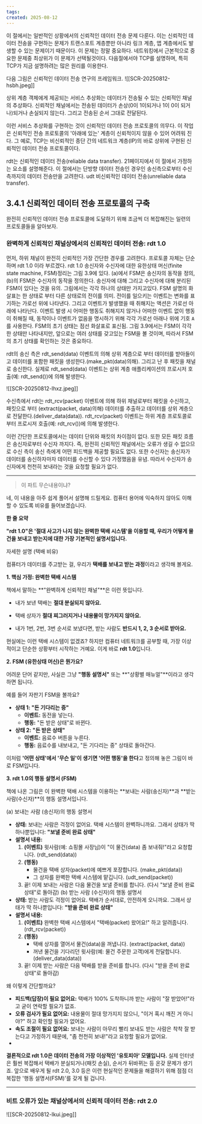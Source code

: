 ```yaml
---
tags: 
created: 2025-08-12
---
```

이 절에서는 일반적인 상황에서의 신뢰적인 데이터 전송 문제 다룬다. 이는 신뢰적인 데이터 전송을 구현하는 문제가 트랜스포트 계층뿐만 아니라 링크 계층, 앱 계층에서도 발생할 수 있는 문제이기 때문이다. 이 문제는 정말 중요하다. 네트워킹에서 근본적으로 중요한 문제중 최상위가 이 문제가 선택될것이다. 다음절에서야 TCP를 설명하며, 특히 TCP가 지금 설명하려는 많은 원리를 이용한다.

다음 그림은 신뢰적인 데이터 전송 연구의 프레임워크. 
![[SCR-20250812-hsbh.jpeg]]

상위 계층 객체에게 제공되는 서비스 추상화는 데이터가 전송될 수 있는 신뢰적인 채널의 추상화다. 신뢰적인 채널에서는 전송된 데이터가 손상(0이 1이되거나 1이 0이 되거나)되거나 손실되지 않는다. 그리고 전송된 순서 그대로 전달된다.

이런 서비스 추상화를 구현하는 것이 신뢰적인 데이터 전송 프로토콜의 의무다. 이 작업은 신뢰적인 전송 프로토콜의 '아래에 있는' 계층이 신뢰적이지 않을 수 있어 어려워 진다. 그 예로, TCP는 비신뢰적인 종단 간의 네트워크 계층(IP)의 바로 상위에 구현된 신뢰적인 데이터 전송 프로토콜이다. 

rdt는 신뢰적인 데이터 전송(reliable data transfer). 21페이지에서 이 절에서 가정하는 요소를 설명해준다. 이 절에서는 단방향 데이터 전송인 경우인 송신측으로부터 수신측까지의 데이터 전송만을 고려한다. udt 비신뢰적인 데이터 전송(unreliable data transfer).

## 3.4.1 신뢰적인 데이터 전송 프로토콜의 구축
완전히 신뢰적인 데이터 전송 프로토콜에 도달하기 위해 조금씩 더 복잡해진는 일련의 프로토콜들을 알아보자.
### 완벽하게 신뢰적인 채널상에서의 신뢰적인 데이터 전송: rdt 1.0
먼저, 하위 채널이 완전히 신뢰적인 가장 간단한 경우를 고려한다. 프로토콜 자체는 단순하며 rdt 1.0 이라 부르겠다. rdt 1.0 송신자와 수신자에 대한 유한상태 머신(finite state machine, FSM)정리는 그림 3.9에 있다. (a)에서 FSM은 송신자의 동작을 정의, (b)의 FSM은 수신자의 동작을 정의한다. 송신자에 대해 그리고 수신자에 대해 분리된 FSM이 있다는 것을 유의. 그림에서는 각각 하나의 상태만 가지고있다. FSM 설명의 화살표는 한 상태로 부터 다른 상태로의 전이를 의미. 전이를 일으키는 이벤트는 변화를 표기하는 가로선 위에 나타낸다. 그리고 이벤트가 발생했을 때 취해지는 액션은 가로선 아래에 나타난다. 이벤트 발생 시 어떠한 행동도 취해지지 않거나 어떠한 이벤트 없이 행동이 취해질 때, 동작이나 이벤트가 없음을 명시하기 위해 각각 가로선 아래나 위에 기호 `A`를 사용한다. FSM의 초기 상태는 점선 화살표로 표신됨. 그림 3.9에서는 FSM이 각각 한 상태만 나타내지만, 앞으로는 여러 상태를 갖고있는 FSM을 볼 것이며, 따라서 FSM 의 초기 상태를 확인하는 것은 중요하다.

rdt의 송신 측은 rdt_send(data) 이벤트의 의해 상위 계층으로 부터 데이터를 받아들이고 데이터를 포함한 패킷을 생성한다.(make_pkt(data)의해). 그리고 난 후 패킷을 채널로 송신한다. 실제로 rdt_send(data) 이벤트는 상위 계층 애플리케이션의 프로시저 호출(예: rdt_send())에 의해 발생한다.

![[SCR-20250812-lhxz.jpeg]]

수신측에서 rdt는 rdt_rcv(packet) 이벤트에 의해 하위 채널로부터 패킷을 수신하고, 패킷으로 부터 (extract(packet, data)의해) 데이터를 추출하고 데이터를 상위 계층으로 전달한다.(deliver_data(data)). rdt_rcv(packet) 이벤트는 하위 계층 프로토콜로 부터 프로시저 호출(예: rdt_rcv())에 의해 발생한다.

이런 간단한 프로토콜에서는 데이터 단위와 패킷의 차이점이 없다. 또한 모든 패킷 흐름은 송신자로부터 수신자 까지다. 즉, 완전히 신뢰적인 채널에서는 오류가 생길 수 없으므로 수신 측이 송신 측에게 어떤 피드백을 제공할 필요도 없다. 또한 수신자는 송신자가 데이터를 송신하자마자 데이터를 수신할 수 있다 가정했음을 유념. 따라서 수신자가 송신자에게 천천히 보내라는 것을 요청할 필요가 없다.

---

> 이 파트 무슨내용이냐?

네, 이 내용을 아주 쉽게 풀어서 설명해 드릴게요. 컴퓨터 용어에 익숙하지 않아도 이해할 수 있도록 비유를 들어보겠습니다.



**한 줄 요약**

**"rdt 1.0"은 '절대 사고가 나지 않는 완벽한 택배 시스템'을 이용할 때, 우리가 어떻게 물건을 보내고 받는지에 대한 가장 기본적인 설명서입니다.**

자세한 설명 (택배 비유)

컴퓨터가 데이터를 주고받는 걸, 우리가 **택배를 보내고 받는 과정**이라고 생각해 볼게요.

**1. 핵심 가정: 완벽한 택배 시스템**

책에서 말하는 **"완벽하게 신뢰적인 채널"**은 이런 뜻입니다.

- 내가 보낸 택배는 **절대 분실되지 않아요.**
    
- 택배 상자가 **절대 찌그러지거나 내용물이 망가지지 않아요.**
    
- 내가 1번, 2번, 3번 순서로 보냈다면, 받는 사람도 **반드시 1, 2, 3 순서로 받아요.**
    

현실에는 이런 택배 시스템이 없겠죠? 하지만 컴퓨터 네트워크를 공부할 때, 가장 이상적이고 단순한 상황부터 시작하는 거예요. 이게 바로 **rdt 1.0**입니다.

**2. FSM (유한상태 머신)은 뭔가요?**

어려운 단어 같지만, 사실은 그냥 **"행동 설명서"** 또는 **"상황별 매뉴얼"**이라고 생각하면 됩니다.

예를 들어 자판기 FSM을 볼까요?

- **상태 1: "돈 기다리는 중"**
    - **이벤트:** 동전을 넣는다.
    - **행동:** "돈 받은 상태"로 바뀐다.
- **상태 2: "돈 받은 상태"**
    - **이벤트:** 음료수 버튼을 누른다.
    - **행동:** 음료수를 내보내고, "돈 기다리는 중" 상태로 돌아간다.

이처럼 **'어떤 상태'에서 '무슨 일'이 생기면 '어떤 행동'을 한다**고 정의해 놓은 그림이 바로 FSM입니다.

**3. rdt 1.0의 행동 설명서 (FSM)**

책에 나온 그림은 이 완벽한 택배 시스템을 이용하는 **보내는 사람(송신자)**과 **받는 사람(수신자)**의 행동 설명서입니다.

(a) 보내는 사람 (송신자)의 행동 설명서

- **상태:** 보내는 사람은 걱정이 없어요. 택배 시스템이 완벽하니까요. 그래서 상태가 딱 하나뿐입니다: **"보낼 준비 완료 상태"**
- **설명서 내용:**
    1. **(이벤트)** 윗사람(예: 쇼핑몰 사장님)이 "이 물건(data) 좀 보내줘!"라고 요청합니다. (rdt_send(data))
    2. **(행동)**
        - 물건을 택배 상자(packet)에 예쁘게 포장합니다. (make_pkt(data))
        - 그 상자를 완벽한 택배 시스템에 맡깁니다. (udt_send(packet))
    3. 끝! 이제 보내는 사람은 다음 물건을 보낼 준비를 합니다. (다시 "보낼 준비 완료 상태"로 돌아감)
(b) 받는 사람 (수신자)의 행동 설명서
- **상태:** 받는 사람도 걱정이 없어요. 택배가 순서대로, 안전하게 오니까요. 그래서 상태가 딱 하나뿐입니다: **"받을 준비 완료 상태"**
- **설명서 내용:**
    1. **(이벤트)** 완벽한 택배 시스템에서 "택배(packet) 왔어요!" 하고 알려줍니다. (rdt_rcv(packet))
    2. **(행동)**
        - 택배 상자를 열어서 물건(data)을 꺼냅니다. (extract(packet, data))
        - 꺼낸 물건을 기다리던 윗사람(예: 물건 주문한 고객)에게 전달합니다. (deliver_data(data))
    3. 끝! 이제 받는 사람은 다음 택배를 받을 준비를 합니다. (다시 "받을 준비 완료 상태"로 돌아감)

 왜 이렇게 간단할까요?

- **피드백(답장)이 필요 없어요:** 택배가 100% 도착하니까 받는 사람이 "잘 받았어!"라고 굳이 연락할 필요가 없죠.
- **오류 검사가 필요 없어요:** 내용물이 절대 망가지지 않으니, "이거 혹시 깨진 거 아니야?" 하고 확인할 필요가 없어요.
- **속도 조절이 필요 없어요:** 보내는 사람이 아무리 빨리 보내도 받는 사람은 착착 잘 받는다고 가정하기 때문에, "좀 천천히 보내!"라고 요청할 필요가 없어요.
- 
**결론적으로 rdt 1.0은 데이터 전송의 가장 이상적인 '유토피아' 모델입니다.** 실제 인터넷은 훨씬 복잡해서 택배가 분실되거나(패킷 손실), 순서가 뒤바뀌는 등 온갖 문제가 생기죠. 앞으로 배우게 될 rdt 2.0, 3.0 등은 이런 현실적인 문제들을 해결하기 위해 점점 더 복잡한 '행동 설명서(FSM)'를 갖게 될 겁니다.

---

### 비트 오류가 있는 채널상에서의 신뢰적 데이터 전송: rdt 2.0
![[SCR-20250812-lkui.jpeg]]